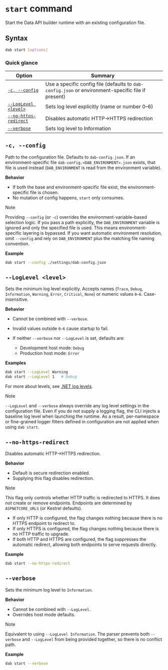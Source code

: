 # `start` command

Start the Data API builder runtime with an existing configuration file.

## Syntax

```sh
dab start [options]
```

### Quick glance

| Option                                        | Summary                                                                                            |
| --------------------------------------------- | -------------------------------------------------------------------------------------------------- |
| [`-c, --config`](#-c---config)                | Use a specific config file (defaults to `dab-config.json` or environment-specific file if present) |
| [`--LogLevel <level>`](#--loglevel-level)     | Sets log level explicitly (name or number 0–6)                                                     |
| [`--no-https-redirect`](#--no-https-redirect) | Disables automatic HTTP→HTTPS redirection                                                          |
| [`--verbose`](#--verbose)                     | Sets log level to Information                                                                      |

## `-c, --config`

Path to the configuration file. Defaults to `dab-config.json`. If an environment-specific file `dab-config.<DAB_ENVIRONMENT>.json` exists, that file is used instead (`DAB_ENVIRONMENT` is read from the environment variable).

**Behavior**

* If both the base and environment-specific file exist, the environment-specific file is chosen.
* No mutation of config happens, `start` only consumes.

> [!Note]
> Providing `--config` (or `-c`) overrides the environment-variable–based selection logic. If you pass a path explicitly, the `DAB_ENVIRONMENT` variable is ignored and only the specified file is used. This means environment-specific layering is bypassed. If you want automatic environment resolution, omit `--config` and rely on `DAB_ENVIRONMENT` plus the matching file naming convention.

**Example**

```sh
dab start --config ./settings/dab-config.json
```

## `--LogLevel <level>`

Sets the minimum log level explicitly. Accepts names (`Trace`, `Debug`, `Information`, `Warning`, `Error`, `Critical`, `None`) or numeric values `0–6`. Case-insensitive.

**Behavior**

* Cannot be combined with `--verbose`.
* Invalid values outside `0–6` cause startup to fail.
* If neither `--verbose` nor `--LogLevel` is set, defaults are:

  * Development host mode: `Debug`
  * Production host mode: `Error`

**Examples**

```sh
dab start --LogLevel Warning
dab start --LogLevel 1   # Debug
```

For more about levels, see [.NET log levels](/dotnet/api/microsoft.extensions.logging.loglevel).

> [!Note]
> `--LogLevel` and `--verbose` always override any log level settings in the configuration file. Even if you do not supply a logging flag, the CLI injects a baseline log level when launching the runtime. As a result, per-namespace or fine-grained logger filters defined in configuration are not applied when using `dab start`.

## `--no-https-redirect`

Disables automatic HTTP→HTTPS redirection.

**Behavior**

* Default is secure redirection enabled.
* Supplying this flag disables redirection.

> [!Note]
> This flag only controls whether HTTP traffic is redirected to HTTPS. It does not create or remove endpoints. Endpoints are determined by `ASPNETCORE_URLS` (or Kestrel defaults).
>
> * If only HTTP is configured, the flag changes nothing because there is no HTTPS endpoint to redirect to.
> * If only HTTPS is configured, the flag changes nothing because there is no HTTP traffic to upgrade.
> * If both HTTP and HTTPS are configured, the flag suppresses the automatic redirect, allowing both endpoints to serve requests directly.

**Example**

```sh
dab start --no-https-redirect
```

## `--verbose`

Sets the minimum log level to `Information`.

**Behavior**

* Cannot be combined with `--LogLevel`.
* Overrides host mode defaults.

> [!Note]
> Equivalent to using `--LogLevel Information`. The parser prevents both `--verbose` and `--LogLevel` from being provided together, so there is no conflict path.

**Example**

```sh
dab start --verbose
```
